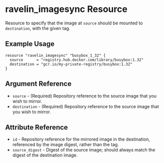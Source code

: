 # ravelin_imagesync Resource

Resource to specify that the image at `source` should be mounted to `destination`, with the given tag.

## Example Usage

```hcl
resource "ravelin_imagesync" "busybox_1_32" {
  source      = "registry.hub.docker.com/library/busybox:1.32"
  destination = "gcr.io/my-private-registry/busybox:1.32"
}
```

## Argument Reference

- `source` - (Required) Repository reference to the source image that you wish to mirror.
- `destination` - (Required) Repository reference to the source image that you wish to mirror.

## Attribute Reference

- `id` - Repository reference for the mirrored image in the destination, referenced by the image digest, rather than the tag.
- `source_digest` - Digest of the source image; should always match the digest of the destination image.
